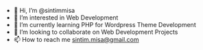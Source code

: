 - 👋 Hi, I’m @sintimmisa
- 👀 I’m interested in Web Development
- 🌱 I’m currently learning PHP for Wordpress Theme Development
- 💞️ I’m looking to collaborate on Web Development Projects
- 📫 How to reach me sintim.misa@gmail.com

<!---
sintimmisa/sintimmisa is a ✨ special ✨ repository because its `README.md` (this file) appears on your GitHub profile.
You can click the Preview link to take a look at your changes.
--->
